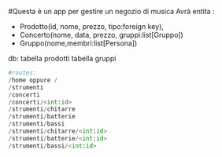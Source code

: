 
#Questa è un app per gestire un negozio di musica
Avrà entita : 
- Prodotto(id, nome, prezzo, tipo:foreign key), 
- Concerto(nome, data, prezzo, gruppi:list[Gruppo])
- Gruppo(nome,membri:list[Persona])

db:
tabella prodotti
tabella gruppi
```py
#routes:  
/home oppure /  
/strumenti  
/concerti  
/concerti/<int:id>  
/strumenti/chitarre  
/strumenti/batterie  
/strumenti/bassi  
/strumenti/chitarre/<int:id>  
/strumenti/batterie/<int:id>  
/strumenti/bassi/<int:id>
 ``` 